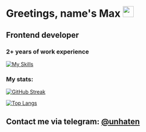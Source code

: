 <h1>
  Greetings, name's Max
  <img src="https://media.giphy.com/media/hvRJCLFzcasrR4ia7z/giphy.gif" width="30px"/>
</h1>

<h2>
Frontend developer
</h2>

### 2+ years of work experience

[![My Skills](https://skillicons.dev/icons?i=html,css,js,ts,react,redux,nestjs,nextjs,threejs)](https://skillicons.dev)

### My stats:
[![GitHub Streak](https://streak-stats.demolab.com?user=Unhaten&theme=tokyonight-duo&border_radius=24)](https://git.io/streak-stats)

[![Top Langs](https://github-readme-stats.vercel.app/api/top-langs/?username=unhaten&layout=compact&theme=vision-friendly-dark)](https://github.com/anuraghazra/github-readme-stats)

<h2>
Contact me via telegram: <a href='https://t.me/therealscp' noopener noreferer>@unhaten</a>
</h2>



<!--
**unhaten/unhaten** is a ✨ _special_ ✨ repository because its `README.md` (this file) appears on your GitHub profile.

Here are some ideas to get you started:

- 🔭 I’m currently working on ...
- 🌱 I’m currently learning ...
- 👯 I’m looking to collaborate on ...
- 🤔 I’m looking for help with ...
- 💬 Ask me about ...
- 📫 How to reach me: ...
- 😄 Pronouns: ...
- ⚡ Fun fact: ...
-->
